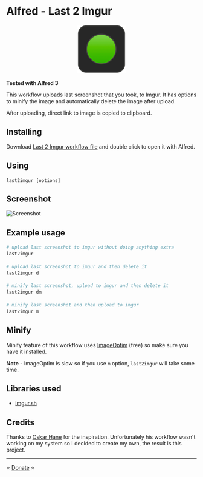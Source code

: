 # Alfred - Last 2 Imgur

<p align="center">
<img src="https://github.com/aviaryan/alfred-last2imgur/raw/master/src/icon.png">
</p>

**Tested with Alfred 3**

This workflow uploads last screenshot that you took, to Imgur. 
It has options to minify the image and automatically delete the image after upload.

After uploading, direct link to image is copied to clipboard.


## Installing

Download [Last 2 Imgur workflow file](https://github.com/aviaryan/alfred-last2imgur/raw/master/Last%202%20Imgur.alfredworkflow) and double click to open it with Alfred.


## Using

```
last2imgur [options]
```


## Screenshot

![Screenshot](https://i.imgur.com/FyCSOy5.png)


## Example usage

```sh
# upload last screenshot to imgur without doing anything extra
last2imgur

# upload last screenshot to imgur and then delete it
last2imgur d

# minify last screenshot, upload to imgur and then delete it
last2imgur dm

# minify last screenshot and then upload to imgur
last2imgur m
```


## Minify

Minify feature of this workflow uses [ImageOptim](https://imageoptim.com/) (free) so make sure you have it installed.

**Note** - ImageOptim is slow so if you use `m` option, `last2imgur` will take some time.


## Libraries used

* [imgur.sh](https://github.com/tremby/imgur.sh)


## Credits

Thanks to [Oskar Hane](http://oskarhane.com/alfred-workflow-upload-most-recent-screenshot-to-imgur/) for the inspiration. 
Unfortunately his workflow wasn't working on my system so I decided to create my own, the result is this project.

----

⭐️ [Donate](https://www.paypal.me/aviaryan) ⭐️

